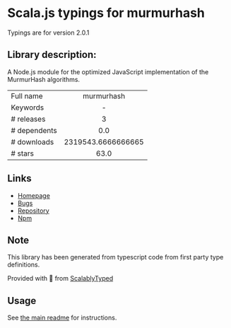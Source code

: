 
# Scala.js typings for murmurhash

Typings are for version 2.0.1

## Library description:
A Node.js module for the optimized JavaScript implementation of the MurmurHash algorithms.

|                    |                 |
| ------------------ | :-------------: |
| Full name          | murmurhash |
| Keywords           | - |
| # releases         | 3 |
| # dependents       | 0.0 |
| # downloads        | 2319543.6666666665 |
| # stars            | 63.0 |

## Links
- [Homepage](https://github.com/perezd/node-murmurhash#readme)
- [Bugs](https://github.com/perezd/node-murmurhash/issues)
- [Repository](https://github.com/perezd/node-murmurhash)
- [Npm](https://www.npmjs.com/package/murmurhash)
    


## Note
This library has been generated from typescript code from first party type definitions.

Provided with :purple_heart: from [ScalablyTyped](https://github.com/oyvindberg/ScalablyTyped)

## Usage
See [the main readme](../../readme.md) for instructions.


